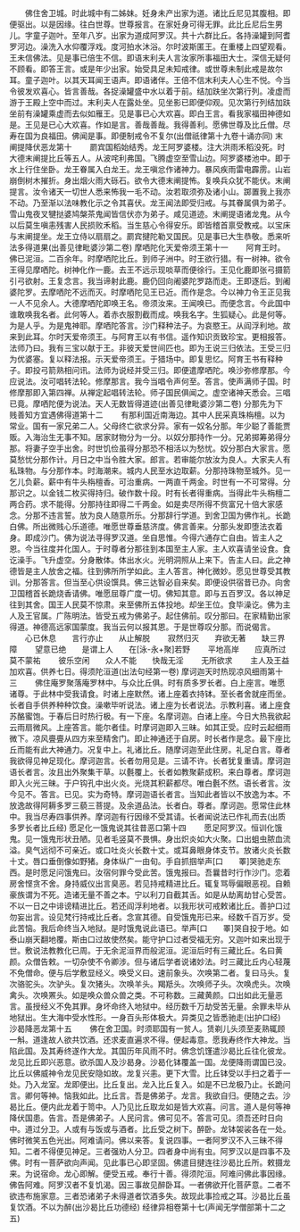<!-- { "loadSidebar": true } -->
　　佛住舍卫城。时此城中有二姊妹。妊身未产出家为道。诸比丘尼见其腹相。即便驱出。以是因缘。往白世尊。世尊报言。在家妊身可得无罪。此比丘尼后生男儿。字童子迦叶。至年八岁。出家为道成阿罗汉。共十六群比丘。各持澡罐到阿耆罗河边。澡洗入水仰覆浮戏。度河拍水沐浴。尔时波斯匿王。在重楼上四望观看。王未信佛法。见是事已倍生不信。即语末利夫人言汝家所事福田大士。深信无疑何不顾看。即答王言。或是年少出家。始受具足未知戒律。或世尊未制此戒是故尔耳。童子迦叶。以其天耳闻王语声。即语诸伴。王倍不信末利夫人心生不悦。今当令彼发欢喜心。皆言善哉。各捉澡罐盛中水以着于前。结加趺坐次第行列。凌虚而游于王殿上空中而过。末利夫人在露处坐。见坐影已即便仰观。见次第行列结加趺坐前有澡罐乘虚而去似如雁王。见是事已心大欢喜。即白王言。看我家福田神德如是。王见是已心大欢喜。作如是言。善哉善哉。我得善利。愿佛世尊及比丘僧。尽寿在国为良福田。佛闻是事。即便制戒令不复尔(出僧祇律第十九卷十诵亦同)
末阐提降伏恶龙第十
　　罽宾国稻始结秀。龙王阿罗婆楼。注大洪雨禾稻没死。时大德末阐提比丘等五人。从波咤利弗国。飞腾虚空至雪山边。阿罗婆楼池中。即于水上行住坐卧。龙王眷属入白龙王。龙王嗔忿作诸神力。暴风疾雨雷电霹雳。山岩崩倒树木摧折。身出烟火雨大砾石。欲令大德末阐提怖。复唤兵众犹不能伏。末阐提言。汝令诸天一切世人悉来怖我一毛不动。汝若取须弥及诸小山。踯置我上我亦不动。乃至渐以法味教化示之令其喜伏。龙王闻法即受归戒。与其眷属俱为弟子。雪山鬼夜叉犍挞婆鸠槃茶鬼闻皆信伏亦为弟子。咸见道迹。末阐提语诸龙鬼。从今以后莫生嗔恚残害人民损败禾稻。当生慈心令得安乐。即皆稽首禀受教戒。以宝床与末阐提坐。龙王立侍以扇扇之。罽宾揵陀勒叉国民。见是事已大生恭敬。悉来听法多得道果(出善见律毗婆沙第二卷)
摩哂陀化天爱帝须王第十一
　　阿育王时。佛已泥洹。二百余年。时摩哂陀比丘。到师子洲中。时王欲行猎。有一树神。欲令王得见摩哂陀。树神化作一鹿。去王不远示现啖草而便徐行。王见化鹿即张弓摄箭引弓欲射。王复念言。我当谛射此鹿。鹿仍回向阇婆陀罗路而走。王即逐后。到阇婆陀罗。去摩哂陀不远而灭。时摩哂陀见王已近。而作是念。今以神力令王正见我一人不见余人。大德摩哂陀即唤王名。帝须汝来。王闻唤已。而便念言。今此国中谁敢唤我名者。此何等人。着赤衣服割截而成。唤我名字。生狐疑心。此是何等。为是人乎。为是鬼神耶。摩哂陀答言。沙门释种法子。为哀愍王。从阎浮利地。故来到此耳。尔时天爱帝须王。与阿育王以有书信。遥作知识贡致珍宝。更相报答。法师乃曰。我有三宝以献于王。非彼天爱世间匹也。即为王说三归依法。王受三归为优婆塞。复以释法报。示天爱帝须王。于猎场中。即复思忆。阿育王书有释种子。即投弓箭熟相问讯。法师为说经并受三归。即便遣摩哂陀。唤沙弥修摩那。今应说法。汝可唱转法轮。修摩那言。我今当唱令声何至。答言。使声满师子国。时修摩那即入第四禅。从禅定起唱转法轮。师子国民俱闻之。虚空诸神天悉会。三唱已竟。摩哂陀便为说法。天人无数皆得道迹(出善见律毗婆沙第二卷)
分那先为下贱善知方宜遇佛得道第十二
　　有那利国近南海边。其中人民采真珠栴檀。以为常业。国有一家兄弟二人。父母终亡欲求分异。家有一奴名分那。年少聪了善能贾贩。入海治生无事不知。居家财物分为一分。以奴分那持作一分。兄弟掷筹弟得分那。将妻子空手出舍。时世饥俭虽得分那恐不相活以为愁忧。奴分那白大家言。愿莫愁忧分那作计。月日之中当令胜大家。郎言。若审能尔放汝为良人。大家夫人有私珠物。与分那作本。时海潮来。城内人民至水边取薪。分那持珠物至城外。见一乞儿负薪。薪中有牛头栴檀香。可治重病。一两直千两金。时世有一不可常得。分那识之。以金钱二枚买得持归。破作数十段。时有长者得重病。当得此牛头栴檀二两合药。求不能得。分那持往即得二千两金。如是卖尽所得不赀富兄十倍大家感念。分那不违言誓。放为良人随意所乐。分那辞行学道。到舍卫国为佛作礼。长跪白佛。所出微贱心乐道德。唯愿世尊垂慈济度。佛言善来。分那头发即堕法衣着身。即成沙门。佛为说法寻得罗汉道。坐自思惟。今得六通存亡自由。皆主人之恩。今当往度并化国人。于时尊者分那往到本国至主人家。主人欢喜请坐设食。食讫澡手。飞升虚空。分身散体。体出水火。光明洞照从上来下。告主人曰。此之神德皆是主人放舍之福。往到佛所所学如此。主人答言。神化微妙。愿见世尊受其教训。分那答言。但当至心供设馔具。佛三达智必自来矣。即便设供宿昔已办。向舍卫国稽首长跪烧香请佛。唯愿屈尊广度一切。佛知其意。即与五百罗汉。各以神足往到其舍。国王人民莫不惊肃。来至佛所五体投地。却坐王位。食毕澡讫。佛为主人及王官属。广陈明法。皆受五戒为佛弟子。起住佛前。叹分那曰。在家精勤出家得道。神德高远家国蒙度。我当云何以报其恩。于是世尊叹分那。而说偈言。
　　心已休息　　言行亦止　　从止解脱
　　寂然归灭　　弃欲无著　　缺三界障
　　望意已绝　　是谓上人　　在[泳-永+聚]若野
　　平地高岸　　应真所过　　莫不蒙祐
　　彼乐空闲　　众人不能　　快哉无淫
　　无所欲求
　　主人及王益加欢喜。供养七日。得须陀洹道(出法句经第一卷)
摩诃迦天时热现凉风细雨第十三
　　佛住庵罗聚落庵罗林中。与众比丘俱。时有质多罗长者。白上座言。唯愿诸尊。于此林中受我请食。时诸上座默然。诸上座着衣持钵。至长者舍就座而坐。长者自手供养种种饮食。澡嗽毕听说法。诸上座为长者说法。示教利喜。诸上座食苏酪蜜饱。于春后日时热行极。有一下座。名摩诃迦。白诸上座。今日大热我欲起云雨扇微风。上座答言。能尔者佳。时摩诃迦即入三昧。如其正受。应时云起细雨微下。凉风亹亹从四方来至精舍门。即止神通还于自房。时长者作是念。最下座比丘而能有此大神通力。况复中上。礼诸比丘。随摩诃迦至此住房。礼足白言。尊者我欲得见神足现化。摩诃迦言。长者勿用见是。三请不许。长者犹复重请。摩诃迦语长者言。汝且出外聚集干草。以氎覆上。长者如教聚薪成积。来白尊者。摩诃迦即入火光三昧。于户钩孔中出火炎。光烧其积薪都尽。唯白氎不然。语长者言。汝今见不。答言。已见。实为奇特。摩诃迦语长者言。当知此者皆以不放逸为本。不放逸故得阿耨多罗三藐三菩提。及余道品法。长者白。尊者。摩诃迦。愿常住此林中。我当尽寿四事供养。摩诃迦有行因缘不受其请。长者闻说法已作礼而去(出质多罗长者比丘经)
愿足化一饿鬼说其往昔恶口第十四
　　愿足阿罗汉。恒训化饿鬼。见一饿鬼形状丑陋。见者毛竖莫不畏惧。身出炽炎如大火聚。口出蛆虫脓血流溢。臭气远彻不可亲近。或口吐炎火长数十丈。或耳鼻眼身体支节。放诸火炎长数十丈。唇口垂倒像如野猪。身体纵广一由旬。手自抓掴举声[口　　睪]哭驰走东西。是时愿足问饿鬼曰。汝宿何罪今受此苦。饿鬼报曰。吾曩昔时行作沙门。恋着房舍悭贪不舍。身持威仪出言臭恶。若见持戒精进比丘。辄复骂辱偏眼恶视。自赖豪族谓为不死。造诸无量不善之本。宁以利刀自截其舌。如是从劫离劫甘心受苦。不以一日之中诽谤精进比丘。若还阎浮利地者。以我形状可戒敕诸比丘。善护口过勿妄出言。设见梵行持戒比丘者。念宣其德。自受饿鬼形已来。经数千百万岁。受此苦恼。我后命终当入地狱。是时饿鬼说此语已。举声[口　　睪]哭自投于地。如泰山崩天翻地覆。斯由口过故使然矣。能守护口过者受福无穷。又迦叶如来出现于世。敷说法教教化已周。于无余泥洹界而般泥洹。泥洹后时有三藏比丘。名曰黄颜。众僧告敕。一切杂使不令卿涉。但与诸后学者说诸妙法。时三藏比丘内心轻蔑不免僧命。便与后学敷显经义。唤受义曰。速前象头。次唤第二者。复曰马头。复次骆驼头。次驴头。复次猪头。次唤羊头。羯羝头。次唤师子头。次唤虎头。次唤禽头。次唤罴头。如是唤众兽众兽之类。不可称数。三藏黄颜。口出如此无量恶言。虽授经义不免其罪。身坏命终入地狱中。经历数千万劫受苦无量。余罪未毕从地狱出。生大海中受水性形。一身百头形体极大。异类见之皆悉驰走(出护口经)
沙曷降恶龙第十五
　　佛在舍卫国。时须耶国有一贫人。赁剃儿头须至麦熟辄顾一斛。道逢故人欲共饮酒。还求麦直遍求不得。便起毒意。愿我寿终作大神龙。当陷此国。及其寿终遂作大龙。其国历年风雨不时。佛念饥馑遣沙曷比丘往化彼龙。龙见比丘即兴恶意。欲杀国人及沙曷身。沙曷化钵覆盖一国。龙便降雨谓国已没。比丘以佛威神令龙见民安隐如故。龙复兴恚。更下大雪。比丘钵受以手扫之着于一处。乃入龙室。龙即便出。比丘复出。龙入比丘复入。如是不已龙极乃止。长跪问言。卿何等神。恼我如此。比丘言。吾是佛弟子。龙言。我欲自归。便随之去。沙曷比丘。便内此龙着于笥中。人乃见比丘取龙如是皆大欢喜。问言。道人是何等神降伏国患。告言。吾是佛弟子。人民问言。佛可见不。答言可见。须吾还时日向中。道过分卫。人或有与饭或与酒者。比丘受之树下。醉卧。龙钵袈裟各在一处。佛时微笑五色光出。阿难请问。佛以来答。复说四事。一者阿罗汉不入三昧不得知。二者不得便见神足。三者强劝人分卫。四者身中尚有虫。阿罗汉以是四事不及佛。时有一菩萨欲向声闻。见此事已心即坚固。佛遣目揵连往沙曷比丘所。敕摄龙来。为说宿命。龙心即解。便受五戒。奉行十善。得须陀洹。阿难问佛此事因缘。佛告阿难。阿罗汉者不复饥渴。因三事故见醉卧耳。一者佛欲开化菩萨意。二者不欲违布施家意。三者恐诸弟子未得道者饮酒多失。故现此事捡戒之耳。沙曷比丘虽复饮酒。不以为醉(出沙曷比丘功德经)
经律异相卷第十七(声闻无学僧部第十二之五)
